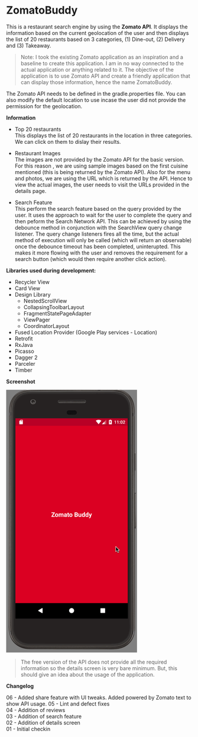 # ZomatoBuddy  

This is a restaurant search engine by using the **Zomato API**. It displays the information based on the current geolocation of the user and then displays the list of 20 restaurants based on 3 categories, (1) Dine-out, (2) Delivery and (3) Takeaway.  

> Note: I took the existing Zomato application as an inspiration and a baseline to create this application. I am in  no way connected to the actual application or anything related to it. The objective of the application is to use Zomato API and create a friendly application that can display those information, hence the name ZomatoBuddy.  

The Zomato API needs to be defined in the gradle.properties file. You can also modify the default location to use incase the user did not provide the permission for the geolocation.  

**__Information__**  

* Top 20 restaurants  
  This displays the list of 20 restaurants in the location in three categories. We can click on them to dislay their results.  
* Restaurant Images  
  The images are not provided by the Zomato API for the basic version. For this reason , we are using sample images based on the first cuisine mentioned (this is being returned by the Zomato API). Also for the menu and photos, we are using the URL which is returned by the API. Hence to view the actual images, the user needs to visit the URLs provided in the details page.  
  
* Search Feature  
  This perform the search feature based on the query provided by the user. It uses the approach to wait for the user to complete the query and then peform the Search Network API. This can be achieved by using the debounce method in conjunction with the SearchView query change listener. The query change listeners fires all the time, but the actual method of execution will only be called (which will return an observable) once the debounce timeout has been completed, uninterupted. This makes it more flowing with the user and removes the requirement for a search button (which would then require another click action).

**__Libraries used during development:__**  

* Recycler View  
* Card View  
* Design Library  
    * NestedScrollView
    * CollapsingToolbarLayout  
    * FragmentStatePageAdapter  
    * ViewPager  
    * CoordinatorLayout  
* Fused Location Provider (Google Play services - Location)  
* Retrofit  
* RxJava  
* Picasso  
* Dagger 2  
* Parceler  
* Timber  


**__Screenshot__**  

![Screenshot](/screenshot/ZomatoBuddy_Usage_1124_1.gif?raw=true "Sample")  

> The free version of the API does not provide all the required information so the details screen is very bare minimum. But, this should give an idea about the usage of the application.  



**__Changelog__**  

06 - Added share feature with UI tweaks. Added powered by Zomato text to show API usage.
05 - Lint and defect fixes  
04 - Addition of reviews  
03 - Addition of search feature  
02 - Addition of details screen  
01 - Initial checkin  

